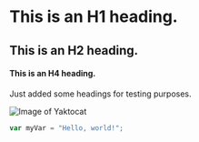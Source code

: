 # This is an H1 heading.

## This is an H2 heading. 

#### This is an H4 heading.

Just added some headings for testing purposes. 

![Image of Yaktocat](https://octodex.github.com/images/yaktocat.png)

``` javascript
var myVar = "Hello, world!";
```
